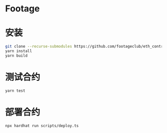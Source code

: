 # Footage

# 安装
```bash
git clone --recurse-submodules https://github.com/footageclub/eth_contracts.git && cd eth_contracts
yarn install
yarn build
```

# 测试合约 
```bash
yarn test
```

# 部署合约
```bash
npx hardhat run scripts/deploy.ts
```
